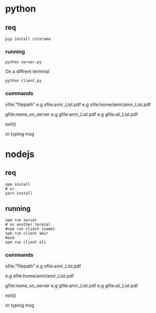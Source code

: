 # python
## req
```shell
pip install colorama
```

### running

```shell
python server.py
```

On a diffrent terminal

```shell
python client.py 
```

### commands

sfile:"filepath"
e.g sfile:amir_List.pdf
e.g sfile:home/amir/amir_List.pdf

gfile:name_on_server
e.g gfile:amir_List.pdf
e.g gfile:ali_List.pdf

exit()

or typing msg

# nodejs

## req
 
```shell
npm install
# or
yarn install

```

## running
```shell
npm run server
# on another termial
#npm run client {name}
npm run client amir
#and
npm run client ali

```
### commands

sfile:"filepath"
e.g sfile:amir_List.pdf
<!-- has to be in download folder -->
e.g sfile:home/amir/amir_List.pdf

gfile:name_on_server
e.g gfile:amir_List.pdf
e.g gfile:ali_List.pdf

exit()

or typing msg